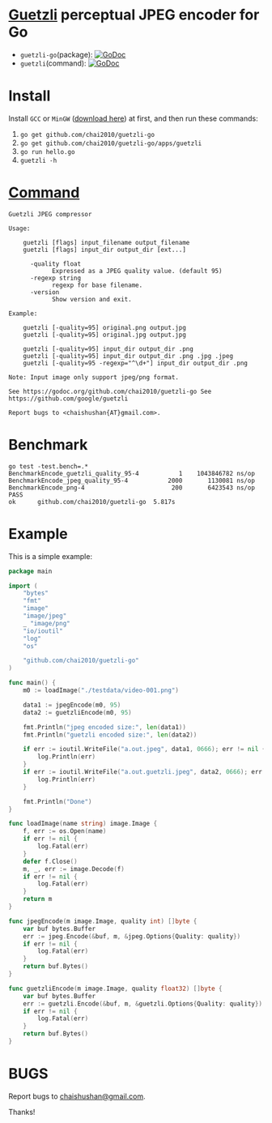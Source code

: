 # [Guetzli](https://github.com/google/guetzli) perceptual JPEG encoder for Go

- `guetzli-go`(package): [![GoDoc](https://godoc.org/github.com/chai2010/guetzli-go?status.svg)](https://godoc.org/github.com/chai2010/guetzli-go)
- `guetzli`(command): [![GoDoc](https://godoc.org/github.com/chai2010/guetzli-go/apps/guetzli?status.svg)](https://godoc.org/github.com/chai2010/guetzli-go/apps/guetzli)


Install
=======

Install `GCC` or `MinGW` ([download here](http://tdm-gcc.tdragon.net/download)) at first,
and then run these commands:

1. `go get github.com/chai2010/guetzli-go`
1. `go get github.com/chai2010/guetzli-go/apps/guetzli`
1. `go run hello.go`
1. `guetzli -h`


[Command](apps/guetzli/main.go)
===============================

```
Guetzli JPEG compressor

Usage:

    guetzli [flags] input_filename output_filename
    guetzli [flags] input_dir output_dir [ext...]

      -quality float
            Expressed as a JPEG quality value. (default 95)
      -regexp string
            regexp for base filename.
      -version
            Show version and exit.

Example:

    guetzli [-quality=95] original.png output.jpg
    guetzli [-quality=95] original.jpg output.jpg

    guetzli [-quality=95] input_dir output_dir .png
    guetzli [-quality=95] input_dir output_dir .png .jpg .jpeg
    guetzli [-quality=95 -regexp="^\d+"] input_dir output_dir .png

Note: Input image only support jpeg/png format.

See https://godoc.org/github.com/chai2010/guetzli-go See
https://github.com/google/guetzli

Report bugs to <chaishushan{AT}gmail.com>.
```


Benchmark
=========

```
go test -test.bench=.*
BenchmarkEncode_guetzli_quality_95-4   	       1	1043846782 ns/op
BenchmarkEncode_jpeg_quality_95-4      	    2000	   1130081 ns/op
BenchmarkEncode_png-4                  	     200	   6423543 ns/op
PASS
ok  	github.com/chai2010/guetzli-go	5.817s
```

Example
=======

This is a simple example:

```Go
package main

import (
	"bytes"
	"fmt"
	"image"
	"image/jpeg"
	_ "image/png"
	"io/ioutil"
	"log"
	"os"

	"github.com/chai2010/guetzli-go"
)

func main() {
	m0 := loadImage("./testdata/video-001.png")

	data1 := jpegEncode(m0, 95)
	data2 := guetzliEncode(m0, 95)

	fmt.Println("jpeg encoded size:", len(data1))
	fmt.Println("guetzli encoded size:", len(data2))

	if err := ioutil.WriteFile("a.out.jpeg", data1, 0666); err != nil {
		log.Println(err)
	}
	if err := ioutil.WriteFile("a.out.guetzli.jpeg", data2, 0666); err != nil {
		log.Println(err)
	}

	fmt.Println("Done")
}

func loadImage(name string) image.Image {
	f, err := os.Open(name)
	if err != nil {
		log.Fatal(err)
	}
	defer f.Close()
	m, _, err := image.Decode(f)
	if err != nil {
		log.Fatal(err)
	}
	return m
}

func jpegEncode(m image.Image, quality int) []byte {
	var buf bytes.Buffer
	err := jpeg.Encode(&buf, m, &jpeg.Options{Quality: quality})
	if err != nil {
		log.Fatal(err)
	}
	return buf.Bytes()
}

func guetzliEncode(m image.Image, quality float32) []byte {
	var buf bytes.Buffer
	err := guetzli.Encode(&buf, m, &guetzli.Options{Quality: quality})
	if err != nil {
		log.Fatal(err)
	}
	return buf.Bytes()
}
```

BUGS
====

Report bugs to <chaishushan@gmail.com>.

Thanks!
